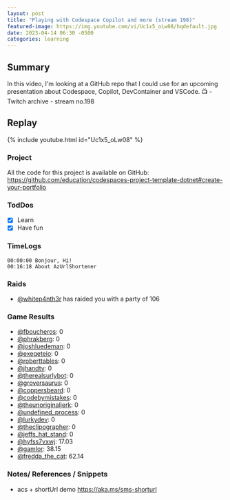 ```yaml
---
layout: post
title: "Playing with Codespace Copilot and more (stream 198)"
featured-image: https://img.youtube.com/vi/Uc1x5_oLw08/hqdefault.jpg
date: 2023-04-14 06:30 -0500
categories: learning
---
```


## Summary

In this video, I'm looking at a GitHub repo that I could use for an upcoming presentation about Codespace, Copilot, DevContainer and VSCode. 
📺 - Twitch archive - stream no.198

## Replay

{% include youtube.html id="Uc1x5_oLw08" %}
<br/><!--more-->


### Project

All the code for this project is available on GitHub: https://github.com/education/codespaces-project-template-dotnet#create-your-portfolio

### TodDos

- [X] Learn
- [X] Have fun

### TimeLogs

    00:00:00 Bonjour, Hi!
    00:16:18 About AzUrlShortener

### Raids

- [@whitep4nth3r](https://www.twitch.tv/whitep4nth3r) has raided you with a party of 106

### Game Results

- [@fboucheros](https://www.twitch.tv/fboucheros): 0
- [@phrakberg](https://www.twitch.tv/phrakberg): 0
- [@joshluedeman](https://www.twitch.tv/joshluedeman): 0
- [@exegeteio](https://www.twitch.tv/exegeteio): 0
- [@roberttables](https://www.twitch.tv/roberttables): 0
- [@jhandtv](https://www.twitch.tv/jhandtv): 0
- [@therealsurlybot](https://www.twitch.tv/therealsurlybot): 0
- [@groversaurus](https://www.twitch.tv/groversaurus): 0
- [@coppersbeard](https://www.twitch.tv/coppersbeard): 0
- [@codebymistakes](https://www.twitch.tv/codebymistakes): 0
- [@theunoriginaljerk](https://www.twitch.tv/theunoriginaljerk): 0
- [@undefined_process](https://www.twitch.tv/undefined_process): 0
- [@lurkydev](https://www.twitch.tv/lurkydev): 0
- [@theclipographer](https://www.twitch.tv/theclipographer): 0
- [@jeffs_hat_stand](https://www.twitch.tv/jeffs_hat_stand): 0
- [@hyfss7vxwj](https://www.twitch.tv/hyfss7vxwj): 17.03
- [@gamlor](https://www.twitch.tv/gamlor): 38.15
- [@fredda_the_cat](https://www.twitch.tv/fredda_the_cat): 62.14

### Notes/ References / Snippets

- acs + shortUrl demo https://aka.ms/sms-shorturl

